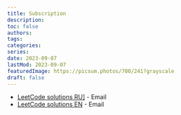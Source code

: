 ```yaml
---
title: Subscription
description:
toc: false
authors:
tags:
categories:
series:
date: 2023-09-07
lastMod: 2023-09-07
featuredImage: https://picsum.photos/700/241?grayscale
draft: false
---
```




- <a href="https://follow.it/leetcode-on-roman-kurnovskii-2?leanpub" tarhet="_blank">LeetCode solutions RU]</a> - Email
- <a href="https://follow.it/leetcode-on-roman-kurnovskii?leanpub" tarhet="_blank">LeetCode solutions EN</a> - Email
